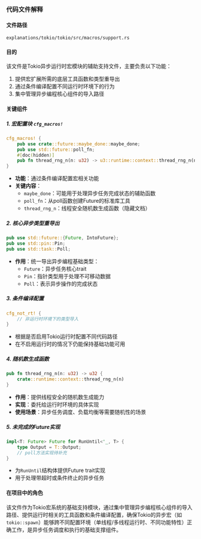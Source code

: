 ### 代码文件解释

#### 文件路径
`explanations/tokio/tokio/src/macros/support.rs`

#### 目的
该文件是Tokio异步运行时宏模块的辅助支持文件，主要负责以下功能：
1. 提供宏扩展所需的底层工具函数和类型重导出
2. 通过条件编译配置不同运行时环境下的行为
3. 集中管理异步编程核心组件的导入路径

#### 关键组件

##### 1. 宏配置块 `cfg_macros!`
```rust
cfg_macros! {
    pub use crate::future::maybe_done::maybe_done;
    pub use std::future::poll_fn;
    #[doc(hidden)]
    pub fn thread_rng_n(n: u32) -> u3::runtime::context::thread_rng_n(n)
}
```
- **功能**：通过条件编译配置宏相关功能
- **关键内容**：
  - `maybe_done`：可能用于处理异步任务完成状态的辅助函数
  - `poll_fn`：从poll函数创建Future的标准库工具
  - `thread_rng_n`：线程安全随机数生成函数（隐藏文档）

##### 2. 核心异步类型重导出
```rust
pub use std::future::{Future, IntoFuture};
pub use std::pin::Pin;
pub use std::task::Poll;
```
- **作用**：统一导出异步编程基础类型：
  - `Future`：异步任务核心trait
  - `Pin`：指针类型用于处理不可移动数据
  - `Poll`：表示异步操作的完成状态

##### 3. 条件编译配置
```rust
cfg_not_rt! {
    // 非运行时环境下的类型导入
}
```
- 根据是否启用Tokio运行时配置不同代码路径
- 在不启用运行时的情况下仍能保持基础功能可用

##### 4. 随机数生成函数
```rust
pub fn thread_rng_n(n: u32) -> u32 {
    crate::runtime::context::thread_rng_n(n)
}
```
- **作用**：提供线程安全的随机数生成能力
- **实现**：委托给运行时环境的具体实现
- **使用场景**：异步任务调度、负载均衡等需要随机性的场景

##### 5. 未完成的Future实现
```rust
impl<T: Future> Future for RunUntil<'_, T> {
    type Output = T::Output;
    // poll方法实现待补充
}
```
- 为`RunUntil`结构体提供Future trait实现
- 用于处理带超时或条件终止的异步任务

#### 在项目中的角色
该文件作为Tokio宏系统的基础支持模块，通过集中管理异步编程核心组件的导入路径、提供运行时相关的工具函数和条件编译配置，确保Tokio的异步宏（如`tokio::spawn`）能够跨不同配置环境（单线程/多线程运行时、不同功能特性）正确工作，是异步任务调度和执行的基础支撑组件。
